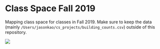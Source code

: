 # Class Space Fall 2019

Mapping class space for classes in Fall 2019. Make sure to keep the data (mainly `/Users/jasonkao/cs_projects/building_counts.csv`) outside of this repository.


![](https://github.com/spec-journalism/class-space-fall19/blob/master/Artboard%201.jpg)
